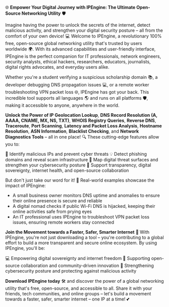 🌐 **Empower Your Digital Journey with IPEngine: The Ultimate Open-Source Networking Utility** 🛡️

Imagine having the power to unlock the secrets of the internet, detect malicious activity, and strengthen your digital security posture – all from the comfort of your own device! 💻 Welcome to IPEngine, a revolutionary 100% free, open-source global networking utility that's trusted by users worldwide 🌍. With its advanced capabilities and user-friendly interface, IPEngine is the perfect companion for IT professionals, network engineers, security analysts, ethical hackers, researchers, educators, journalists, digital rights advocates, and everyday users alike.

Whether you're a student verifying a suspicious scholarship domain 📚, a developer debugging DNS propagation issues 💻, or a remote worker troubleshooting VPN packet loss 🌐, IPEngine has got your back. This incredible tool supports all languages 🌎 and runs on all platforms 🛡️, making it accessible to anyone, anywhere in the world.

**Unlock the Power of IP Geolocation Lookup**, **DNS Record Resolution (A, AAAA, CNAME, MX, NS, TXT)**, **WHOIS Registry Queries**, **Reverse DNS**, **Traceroute**, **Port Scanning**, **Latency and Packet Loss Analysis**, **Hostname Resolution**, **ASN Information**, **Blacklist Checking**, and **Network Diagnostics Tools** – all in one place! 🔍 These cutting-edge features allow you to:

🔴 Identify malicious IPs and prevent cyber threats
💡 Detect phishing domains and reveal scam infrastructure
🚀 Map digital threat surfaces and strengthen your cybersecurity posture
🌟 Support transparency, digital sovereignty, internet health, and open-source collaboration

But don't just take our word for it! 🤝 Real-world examples showcase the impact of IPEngine:

* A small business owner monitors DNS uptime and anomalies to ensure their online presence is secure and reliable
* A digital nomad checks if public Wi-Fi DNS is hijacked, keeping their online activities safe from prying eyes
* An IT professional uses IPEngine to troubleshoot VPN packet loss issues, ensuring remote workers stay connected

**Join the Movement towards a Faster, Safer, Smarter Internet** 🚀 With IPEngine, you're not just downloading a tool – you're contributing to a global effort to build a more transparent and secure online ecosystem. By using IPEngine, you'll be:

💻 Empowering digital sovereignty and internet freedom
📡 Supporting open-source collaboration and community-driven innovation
💪 Strengthening cybersecurity posture and protecting against malicious activity

**Download IPEngine today** 🛠️ and discover the power of a global networking utility that's free, open-source, and accessible to all. Share it with your friends, tech communities, and online groups – let's build a movement towards a faster, safer, smarter internet – one IP at a time! 💕